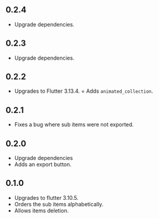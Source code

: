## 0.2.4

- Upgrade dependencies.

## 0.2.3

- Upgrade dependencies.

## 0.2.2

- Upgrades to Flutter 3.13.4.
= Adds `animated_collection`.

## 0.2.1

- Fixes a bug where sub items were not exported.

## 0.2.0

- Upgrade dependencies
- Adds an export button.

## 0.1.0

- Upgrades to flutter 3.10.5.
- Orders the sub items alphabetically.
- Allows items deletion.
